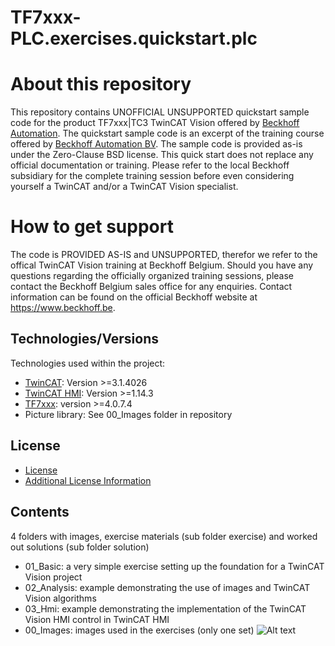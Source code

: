 # TF7xxx-PLC.exercises.quickstart.plc 
# About this repository
This repository contains UNOFFICIAL UNSUPPORTED quickstart sample code for the product TF7xxx|TC3 TwinCAT Vision offered by [Beckhoff Automation](https://www.beckhoff.com). The quickstart sample code is an excerpt of the training course offered by [Beckhoff Automation BV](https://www.beckhoff.be). The sample code is provided as-is under the Zero-Clause BSD license.
This quick start does not replace any official documentation or training. Please refer to the local Beckhoff subsidiary for the complete training session before even considering yourself a TwinCAT and/or a TwinCAT Vision specialist.

# How to get support
The code is PROVIDED AS-IS and UNSUPPORTED, therefor we refer to the offical TwinCAT Vision training at Beckhoff Belgium. 
Should you have any questions regarding the officially organized training sessions, please contact the Beckhoff Belgium sales office for any enquiries. Contact information can be found on the official Beckhoff website at https://www.beckhoff.be.

## Technologies/Versions 
Technologies used within the project:

* [TwinCAT](https://www.beckhoff.com/nl-be/products/automation/twincat/texxxx-twincat-3-engineering/te1000.html): Version >=3.1.4026
* [TwinCAT HMI](https://www.beckhoff.com/nl-be/products/automation/twincat/texxxx-twincat-3-engineering/te2000.html): Version >=1.14.3 
* [TF7xxx](https://www.beckhoff.com/nl-be/products/automation/twincat/tfxxxx-twincat-3-functions/tf7xxx-vision): version >=4.0.7.4
* Picture library: See 00_Images folder in repository

## License 
- [License](./Legal/License.md)
- [Additional License Information](./Legal/AdditionalLicenseInformation.md)

## Contents
4 folders with images, exercise materials (sub folder exercise) and worked out solutions (sub folder solution)
* 01_Basic: a very simple exercise setting up the foundation for a TwinCAT Vision project
* 02_Analysis: example demonstrating the use of images and TwinCAT Vision algorithms    
* 03_Hmi: example demonstrating the implementation of the TwinCAT Vision HMI control in TwinCAT HMI
* 00_Images: images used in the exercises (only one set)
![Alt text](00_Images/Image1.bmp)

